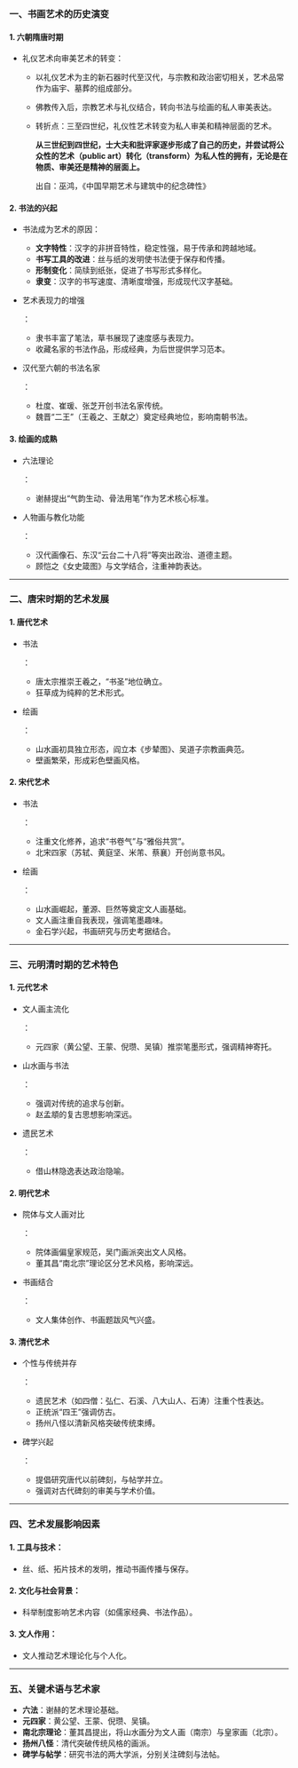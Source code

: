 ### 一、书画艺术的历史演变

#### 1. **六朝隋唐时期**

- 礼仪艺术向审美艺术的转变：

  - 以礼仪艺术为主的新石器时代至汉代，与宗教和政治密切相关，艺术品常作为庙宇、墓葬的组成部分。

  - 佛教传入后，宗教艺术与礼仪结合，转向书法与绘画的私人审美表达。

  - 转折点：三至四世纪，礼仪性艺术转变为私人审美和精神层面的艺术。

    **从三世纪到四世纪，士大夫和批评家逐步形成了自己的历史，并尝试将公众性的艺术（public art）转化（transform）为私人性的拥有，无论是在物质、审美还是精神的层面上。**

    出自：巫鸿，《中国早期艺术与建筑中的纪念碑性》

#### 2. **书法的兴起**

- 书法成为艺术的原因：

  - **文字特性**：汉字的非拼音特性，稳定性强，易于传承和跨越地域。
  - **书写工具的改进**：丝与纸的发明使书法便于保存和传播。
  - **形制变化**：简牍到纸张，促进了书写形式多样化。
  - **隶变**：汉字的书写速度、清晰度增强，形成现代汉字基础。

- 艺术表现力的增强

  ：

  - 隶书丰富了笔法，草书展现了速度感与表现力。
  - 收藏名家的书法作品，形成经典，为后世提供学习范本。

- 汉代至六朝的书法名家

  ：

  - 杜度、崔瑗、张芝开创书法名家传统。
  - 魏晋“二王”（王羲之、王献之）奠定经典地位，影响南朝书法。

#### 3. **绘画的成熟**

- 六法理论

  ：

  - 谢赫提出“气韵生动、骨法用笔”作为艺术核心标准。

- 人物画与教化功能

  ：

  - 汉代画像石、东汉“云台二十八将”等突出政治、道德主题。
  - 顾恺之《女史箴图》与文学结合，注重神韵表达。

------

### 二、唐宋时期的艺术发展

#### 1. **唐代艺术**

- 书法

  ：

  - 唐太宗推崇王羲之，“书圣”地位确立。
  - 狂草成为纯粹的艺术形式。

- 绘画

  ：

  - 山水画初具独立形态，阎立本《步辇图》、吴道子宗教画典范。
  - 壁画繁荣，形成彩色壁画风格。

#### 2. **宋代艺术**

- 书法

  ：

  - 注重文化修养，追求“书卷气”与“雅俗共赏”。
  - 北宋四家（苏轼、黄庭坚、米芾、蔡襄）开创尚意书风。

- 绘画

  ：

  - 山水画崛起，董源、巨然等奠定文人画基础。
  - 文人画注重自我表现，强调笔墨趣味。
  - 金石学兴起，书画研究与历史考据结合。

------

### 三、元明清时期的艺术特色

#### 1. **元代艺术**

- 文人画主流化

  ：

  - 元四家（黄公望、王蒙、倪瓒、吴镇）推崇笔墨形式，强调精神寄托。

- 山水画与书法

  ：

  - 强调对传统的追求与创新。
  - 赵孟頫的复古思想影响深远。

- 遗民艺术

  ：

  - 借山林隐逸表达政治隐喻。

#### 2. **明代艺术**

- 院体与文人画对比

  ：

  - 院体画偏皇家规范，吴门画派突出文人风格。
  - 董其昌“南北宗”理论区分艺术风格，影响深远。

- 书画结合

  ：

  - 文人集体创作、书画题跋风气兴盛。

#### 3. **清代艺术**

- 个性与传统并存

  ：

  - 遗民艺术（如四僧：弘仁、石溪、八大山人、石涛）注重个性表达。
  - 正统派“四王”强调仿古。
  - 扬州八怪以清新风格突破传统束缚。

- 碑学兴起

  ：

  - 提倡研究唐代以前碑刻，与帖学并立。
  - 强调对古代碑刻的审美与学术价值。

------

### 四、艺术发展影响因素

#### 1. **工具与技术**：

- 丝、纸、拓片技术的发明，推动书画传播与保存。

#### 2. **文化与社会背景**：

- 科举制度影响艺术内容（如儒家经典、书法作品）。

#### 3. **文人作用**：

- 文人推动艺术理论化与个人化。

------

### 五、关键术语与艺术家

- **六法**：谢赫的艺术理论基础。
- **元四家**：黄公望、王蒙、倪瓒、吴镇。
- **南北宗理论**：董其昌提出，将山水画分为文人画（南宗）与皇家画（北宗）。
- **扬州八怪**：清代突破传统风格的画派。
- **碑学与帖学**：研究书法的两大学派，分别关注碑刻与法帖。